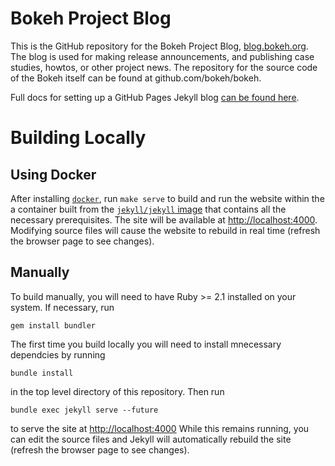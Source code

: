 # Bokeh Project Blog

This is the GitHub repository for the Bokeh Project Blog, [blog.bokeh.org](https://blog.bokeh.org). The blog is used for making release announcements, and publishing case studies, howtos, or other project news. The repository for the source code of the Bokeh itself can be found at github.com/bokeh/bokeh.

Full docs for setting up a GitHub Pages Jekyll blog [can be found here](https://help.github.com/en/articles/setting-up-your-github-pages-site-locally-with-jekyll).

# Building Locally

## Using Docker

After installing [`docker`](http://docker.com/), run `make serve` to build and run the website within the a container built from the [`jekyll/jekyll` image](https://hub.docker.com/r/jekyll/jekyll/) that contains all the necessary prerequisites. The site will be available at [http://localhost:4000](http://localhost:4000). Modifying source files will cause the website to rebuild in real time (refresh the browser page to see changes).

## Manually

To build manually, you will need to have Ruby >= 2.1 installed on your system. If necessary, run 

    gem install bundler
    
The first time you build locally you will need to install mnecessary dependcies by running 

    bundle install
    
in the top level directory of this repository. Then run

    bundle exec jekyll serve --future
    
to serve the site at [http://localhost:4000](http://localhost:4000) While this remains running, you can edit the source files and Jekyll will automatically rebuild the site (refresh the browser page to see changes).
